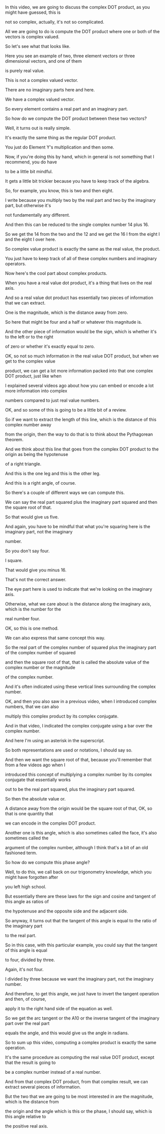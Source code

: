 In this video, we are going to discuss the complex DOT product, as you might have guessed, this is

not so complex, actually, it's not so complicated.

All we are going to do is compute the DOT product where one or both of the vectors is complex valued.

So let's see what that looks like.

Here you see an example of two, three element vectors or three dimensional vectors, and one of them

is purely real value.

This is not a complex valued vector.

There are no imaginary parts here and here.

We have a complex valued vector.

So every element contains a real part and an imaginary part.

So how do we compute the DOT product between these two vectors?

Well, it turns out is really simple.

It's exactly the same thing as the regular DOT product.

You just do Element Y's multiplication and then some.

Now, if you're doing this by hand, which in general is not something that I recommend, you do have

to be a little bit mindful.

It gets a little bit trickier because you have to keep track of the algebra.

So, for example, you know, this is two and then eight.

I write because you multiply two by the real part and two by the imaginary part, but otherwise it's

not fundamentally any different.

And then this can be reduced to the single complex number 14 plus 16.

So we get the 14 from the two and the 12 and we get the 16 I from the eight I and the eight I over here.

So complex value product is exactly the same as the real value, the product.

You just have to keep track of all of these complex numbers and imaginary operators.

Now here's the cool part about complex products.

When you have a real value dot product, it's a thing that lives on the real axis.

And so a real value dot product has essentially two pieces of information that we can extract.

One is the magnitude, which is the distance away from zero.

So here that might be four and a half or whatever this magnitude is.

And the other piece of information would be the sign, which is whether it's to the left or to the right

of zero or whether it's exactly equal to zero.

OK, so not so much information in the real value DOT product, but when we get to the complex value

product, we can get a lot more information packed into that one complex DOT product, just like when

I explained several videos ago about how you can embed or encode a lot more information into complex

numbers compared to just real value numbers.

OK, and so some of this is going to be a little bit of a review.

So if we want to extract the length of this line, which is the distance of this complex number away

from the origin, then the way to do that is to think about the Pythagorean theorem.

And we think about this line that goes from the complex DOT product to the origin as being the hypotenuse

of a right triangle.

And this is the one leg and this is the other leg.

And this is a right angle, of course.

So there's a couple of different ways we can compute this.

We can say the real part squared plus the imaginary part squared and then the square root of that.

So that would give us five.

And again, you have to be mindful that what you're squaring here is the imaginary part, not the imaginary

number.

So you don't say four.

I square.

That would give you minus 16.

That's not the correct answer.

The eye part here is used to indicate that we're looking on the imaginary axis.

Otherwise, what we care about is the distance along the imaginary axis, which is the number for the

real number four.

OK, so this is one method.

We can also express that same concept this way.

So the real part of the complex number of squared plus the imaginary part of the complex number of squared

and then the square root of that, that is called the absolute value of the complex number or the magnitude

of the complex number.

And it's often indicated using these vertical lines surrounding the complex number.

OK, and then you also saw in a previous video, when I introduced complex numbers, that we can also

multiply this complex product by its complex conjugate.

And in that video, I indicated the complex conjugate using a bar over the complex number.

And here I'm using an asterisk in the superscript.

So both representations are used or notations, I should say so.

And then we want the square root of that, because you'll remember that from a few videos ago when I

introduced this concept of multiplying a complex number by its complex conjugate that essentially works

out to be the real part squared, plus the imaginary part squared.

So then the absolute value or.

A distance away from the origin would be the square root of that, OK, so that is one quantity that

we can encode in the complex DOT product.

Another one is this angle, which is also sometimes called the face, it's also sometimes called the

argument of the complex number, although I think that's a bit of an old fashioned term.

So how do we compute this phase angle?

Well, to do this, we call back on our trigonometry knowledge, which you might have forgotten after

you left high school.

But essentially there are these laws for the sign and cosine and tangent of this angle as ratios of

the hypotenuse and the opposite side and the adjacent side.

So anyway, it turns out that the tangent of this angle is equal to the ratio of the imaginary part

to the real part.

So in this case, with this particular example, you could say that the tangent of this angle is equal

to four, divided by three.

Again, it's not four.

I divided by three because we want the imaginary part, not the imaginary number.

And therefore, to get this angle, we just have to invert the tangent operation and then, of course,

apply it to the right hand side of the equation as well.

So we get the arc tangent or the A10 or the inverse tangent of the imaginary part over the real part

equals the angle, and this would give us the angle in radians.

So to sum up this video, computing a complex product is exactly the same operation.

It's the same procedure as computing the real value DOT product, except that the result is going to

be a complex number instead of a real number.

And from that complex DOT product, from that complex result, we can extract several pieces of information.

But the two that we are going to be most interested in are the magnitude, which is the distance from

the origin and the angle which is this or the phase, I should say, which is this angle relative to

the positive real axis.